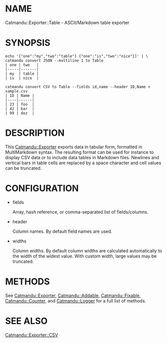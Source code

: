 # NAME

Catmandu::Exporter::Table - ASCII/Markdown table exporter

# SYNOPSIS

    echo '{"one":"my","two":"table"} {"one":"is","two":"nice"}]' | \ 
    catmandu convert JSON --multiline 1 to Table
    | one | two   |
    |-----|-------|
    | my  | table |
    | is  | nice  |

    catmandu convert CSV to Table --fields id,name --header ID,Name < sample.csv
    | ID | Name |
    |----|------|
    | 23 | foo  |
    | 42 | bar  |
    | 99 | doz  |

# DESCRIPTION

This [Catmandu::Exporter](https://metacpan.org/pod/Catmandu::Exporter) exports data in tabular form, formatted in
MultiMarkdown syntax. The resulting format can be used for instance to display
CSV data or to include data tables in Markdown files. Newlines and vertical
bars in table cells are replaced by a space character and cell values can be
truncated.

# CONFIGURATION

- fields

    Array, hash reference, or comma-separated list of fields/columns.

- header

    Column names. By default field names are used.

- widths

    Column widths. By default column widths are calculated automatically to the
    width of the widest value. With custom width, large values may be truncated.

# METHODS

See [Catmandu::Exporter](https://metacpan.org/pod/Catmandu::Exporter), [Catmandu::Addable](https://metacpan.org/pod/Catmandu::Addable), [Catmandu::Fixable](https://metacpan.org/pod/Catmandu::Fixable),
[Catmandu::Counter](https://metacpan.org/pod/Catmandu::Counter), and [Catmandu::Logger](https://metacpan.org/pod/Catmandu::Logger) for a full list of methods.

# SEE ALSO

[Catmandu::Exporter::CSV](https://metacpan.org/pod/Catmandu::Exporter::CSV)
